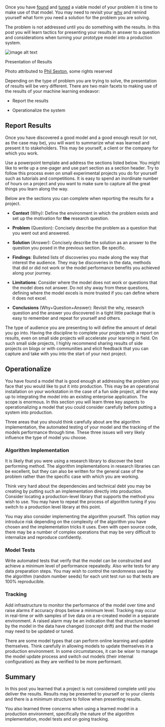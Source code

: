 Once you have [found](http://machinelearningmastery.com/how-to-evaluate-machine-learning-algorithms/) and [tuned](http://machinelearningmastery.com/how-to-improve-machine-learning-results/) a viable model of your problem it is time to make use of that model. You may need to revisit your [why](http://machinelearningmastery.com/how-to-define-your-machine-learning-problem/) and remind yourself what form you need a solution for the problem you are solving.

The problem is not addressed until you do something with the results. In this post you will learn tactics for presenting your results in answer to a question and considerations when turning your prototype model into a production system.

![image alt text](image_0.jpg)

Presentation of Results

Photo attributed to [Phil Sexton](http://www.flickr.com/photos/john_hall_associates/3175199088/sizes/l/), some rights reserved

Depending on the type of problem you are trying to solve, the presentation of results will be very different. There are two main facets to making use of the results of your machine learning endeavor:

* Report the results

* Operationalize the system

## **Report Results**

Once you have discovered a good model and a good enough result (or not, as the case may be), you will want to summarize what was learned and present it to stakeholders. This may be yourself, a client or the company for which you work.

Use a powerpoint template and address the sections listed below. You might like to write up a one-pager and use part section as a section header. Try to follow this process even on small experimental projects you do for yourself such as tutorials and competitions. It is easy to spend an inordinate number of hours on a project and you want to make sure to capture all the great things you learn along the way.

Below are the sections you can complete when reporting the results for a project.

* **Context** (Why): Define the environment in which the problem exists and set up the motivation for **the** research question.

* **Problem** (Question): Concisely describe the problem as a question that you went out and answered.

* **Solution** (Answer): Concisely describe the solution as an answer to the question you posed in the previous section. Be specific.

* **Findings**: Bulleted lists of discoveries you made along the way that interest the audience. They may be discoveries in the data, methods that did or did not work or the model performance benefits you achieved along your journey.

* **Limitations**: Consider where the model does not work or questions that the model does not answer. Do not shy away from these questions, defining where the model excels is more trusted if you can define where it does not excel.

* **Conclusions** (Why+Question+Answer): Revisit the why, research question and the answer you discovered in a tight little package that is easy to remember and repeat for yourself and others.

The type of audience you are presenting to will define the amount of detail you go into. Having the discipline to complete your projects with a report on results, even on small side projects will accelerate your learning in field. On such small side projects, I highly recommend sharing results of side projects on blogs or with communities and elicit feedback that you can capture and take with you into the start of your next project.

## **Operationalize**

You have found a model that is good enough at addressing the problem you face that you would like to put it into production. This may be an operational installation on your workstation in the case of a fun side project, all the way up to integrating the model into an existing enterprise application. The scope is enormous. In this section you will learn three key aspects to operationalizing a model that you could consider carefully before putting a system into production.

Three areas that you should think carefully about are the algorithm implementation, the automated testing of your model and the tracking of the models performance through time. These three issues will very likely influence the type of model you choose.

### **Algorithm Implementation**

It is likely that you were using a research library to discover the best performing method. The algorithm implementations in research libraries can be excellent, but they can also be written for the general case of the problem rather than the specific case with which you are working.

Think very hard about the dependencies and technical debt you may be creating by putting such an implementation directly into production. Consider locating a production-level library that supports the method you wish to use. You may have to repeat the process of algorithm tuning if you switch to a production level library at this point.

You may also consider implementing the algorithm yourself. This option may introduce risk depending on the complexity of the algorithm you have chosen and the implementation tricks it uses. Even with open source code, there may be a number of complex operations that may be very difficult to internalize and reproduce confidently.

### **Model Tests**

Write automated tests that verify that the model can be constructed and achieve a minimum level of performance repeatedly. Also write tests for any data preparation steps. You may wish to control the randomness used by the algorithm (random number seeds) for each unit test run so that tests are 100% reproducible.

### **Tracking**

Add infrastructure to monitor the performance of the model over time and raise alarms if accuracy drops below a minimum level. Tracking may occur in real-time or with samples of live data on a re-created model in a separate environment. A raised alarm may be an indication that that structure learned by the model in the data have changed (concept drift) and that the model may need to be updated or tuned.

There are some model types that can perform online learning and update themselves. Think carefully in allowing models to update themselves in a production environment. In some circumstances, it can be wiser to manage the model update process and switch out models (their internal configuration) as they are verified to be more performant.

## **Summary**

In this post you learned that a project is not considered complete until you deliver the results. Results may be presented to yourself or to your clients and there is a minimum structure to follow when presenting results.

You also learned three concerns when using a learned model in a production environment, specifically the nature of the algorithm implementation, model tests and on going tracking.

